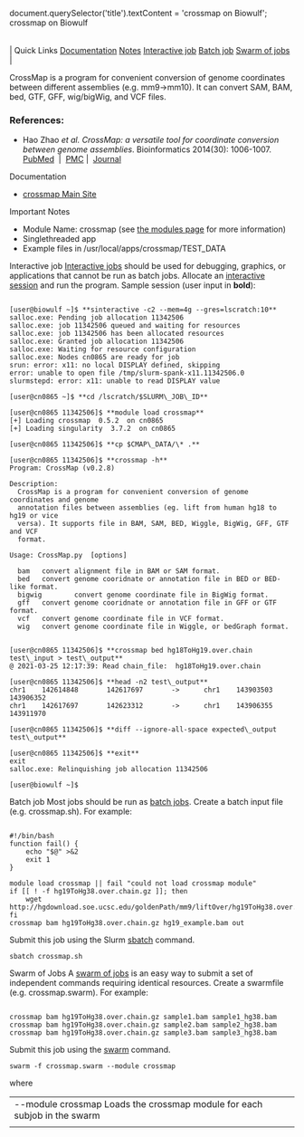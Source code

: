 

document.querySelector('title').textContent = 'crossmap on Biowulf';
crossmap on Biowulf


|  |
| --- |
| 
Quick Links
[Documentation](#doc)
[Notes](#notes)
[Interactive job](#int) 
[Batch job](#sbatch) 
[Swarm of jobs](#swarm) 
 |



CrossMap is a program for convenient conversion of genome coordinates between different assemblies (e.g. mm9->mm10). It can convert SAM, BAM, bed, GTF, GFF, wig/bigWig, and VCF files.



### References:


* Hao Zhao *et al.* *CrossMap: a versatile tool for coordinate 
 conversion between genome assemblies*. Bioinformatics 2014(30): 1006-1007.
 [PubMed](http://www.ncbi.nlm.nih.gov/pubmed/24351709)  | 
 [PMC](http://www.ncbi.nlm.nih.gov/pmc/articles/PMC3967108/) | 
 [Journal](http://bioinformatics.oxfordjournals.org/content/30/7/1006)


Documentation
* [crossmap Main Site](http://crossmap.sourceforge.net/)


Important Notes
* Module Name: crossmap (see [the modules page](/apps/modules.html) for more information)
* Singlethreaded app
* Example files in /usr/local/apps/crossmap/TEST\_DATA



Interactive job
[Interactive jobs](/docs/userguide.html#int) should be used for debugging, graphics, or applications that cannot be run as batch jobs.
Allocate an [interactive session](/docs/userguide.html#int) and run the program. Sample session (user input in **bold**):



```

[user@biowulf ~]$ **sinteractive -c2 --mem=4g --gres=lscratch:10**
salloc.exe: Pending job allocation 11342506
salloc.exe: job 11342506 queued and waiting for resources
salloc.exe: job 11342506 has been allocated resources
salloc.exe: Granted job allocation 11342506
salloc.exe: Waiting for resource configuration
salloc.exe: Nodes cn0865 are ready for job
srun: error: x11: no local DISPLAY defined, skipping
error: unable to open file /tmp/slurm-spank-x11.11342506.0
slurmstepd: error: x11: unable to read DISPLAY value

[user@cn0865 ~]$ **cd /lscratch/$SLURM\_JOB\_ID**

[user@cn0865 11342506]$ **module load crossmap**
[+] Loading crossmap  0.5.2  on cn0865
[+] Loading singularity  3.7.2  on cn0865

[user@cn0865 11342506]$ **cp $CMAP\_DATA/\* .**

[user@cn0865 11342506]$ **crossmap -h**
Program: CrossMap (v0.2.8)

Description:
  CrossMap is a program for convenient conversion of genome coordinates and genome
  annotation files between assemblies (eg. lift from human hg18 to hg19 or vice
  versa). It supports file in BAM, SAM, BED, Wiggle, BigWig, GFF, GTF and VCF
  format.

Usage: CrossMap.py  [options]

  bam   convert alignment file in BAM or SAM format.
  bed   convert genome cooridnate or annotation file in BED or BED-like format.
  bigwig        convert genome coordinate file in BigWig format.
  gff   convert genome cooridnate or annotation file in GFF or GTF format.
  vcf   convert genome coordinate file in VCF format.
  wig   convert genome coordinate file in Wiggle, or bedGraph format.


[user@cn0865 11342506]$ **crossmap bed hg18ToHg19.over.chain test\_input > test\_output**
@ 2021-03-25 12:17:39: Read chain_file:  hg18ToHg19.over.chain

[user@cn0865 11342506]$ **head -n2 test\_output**
chr1    142614848       142617697       ->      chr1    143903503       143906352
chr1    142617697       142623312       ->      chr1    143906355       143911970

[user@cn0865 11342506]$ **diff --ignore-all-space expected\_output test\_output**

[user@cn0865 11342506]$ **exit**
exit
salloc.exe: Relinquishing job allocation 11342506

[user@biowulf ~]$ 

```


Batch job
Most jobs should be run as [batch jobs](/docs/userguide.html#submit).
Create a batch input file (e.g. crossmap.sh). For example:



```

#!/bin/bash
function fail() {
    echo "$@" >&2
    exit 1
}

module load crossmap || fail "could not load crossmap module"
if [[ ! -f hg19ToHg38.over.chain.gz ]]; then
    wget http://hgdownload.soe.ucsc.edu/goldenPath/mm9/liftOver/hg19ToHg38.over.chain.gz
fi
crossmap bam hg19ToHg38.over.chain.gz hg19_example.bam out

```

Submit this job using the Slurm [sbatch](/docs/userguide.html) command.



```
sbatch crossmap.sh
```

Swarm of Jobs 
A [swarm of jobs](/apps/swarm.html) is an easy way to submit a set of independent commands requiring identical resources.
Create a swarmfile (e.g. crossmap.swarm). For example:



```

crossmap bam hg19ToHg38.over.chain.gz sample1.bam sample1_hg38.bam
crossmap bam hg19ToHg38.over.chain.gz sample2.bam sample2_hg38.bam
crossmap bam hg19ToHg38.over.chain.gz sample3.bam sample3_hg38.bam

```

Submit this job using the [swarm](/apps/swarm.html) command.



```
swarm -f crossmap.swarm --module crossmap
```

where


|  |  |
| --- | --- |
| --module crossmap Loads the crossmap module for each subjob in the swarm 
 | |








